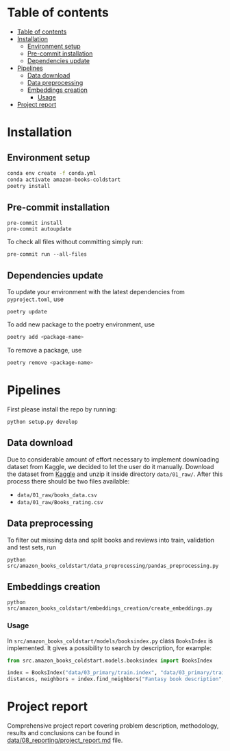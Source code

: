 # Table of contents
- [Table of contents](#table-of-contents)
- [Installation](#installation)
  - [Environment setup](#environment-setup)
  - [Pre-commit installation](#pre-commit-installation)
  - [Dependencies update](#dependencies-update)
- [Pipelines](#pipelines)
  - [Data download](#data-download)
  - [Data preprocessing](#data-preprocessing)
  - [Embeddings creation](#embeddings-creation)
    - [Usage](#usage)
- [Project report](#project-report)

# Installation

## Environment setup
```bash
conda env create -f conda.yml
conda activate amazon-books-coldstart
poetry install
```

## Pre-commit installation

```shell
pre-commit install
pre-commit autoupdate
```

To check all files without committing simply run:
```shell
pre-commit run --all-files
```

## Dependencies update
To update your environment with the latest dependencies from `pyproject.toml`, use
```shell
poetry update
```

To add new package to the poetry environment, use
```bash
poetry add <package-name>
```
To remove a package, use
```bash
poetry remove <package-name>
```

# Pipelines
First please install the repo by running:
```shell
python setup.py develop
```

## Data download

Due to considerable amount of effort necessary to implement downloading dataset from Kaggle, we decided to let the user do it manually.
Download the dataset from [Kaggle](https://www.kaggle.com/datasets/mohamedbakhet/amazon-books-reviews/download?datasetVersionNumber=1) and unzip it inside directory `data/01_raw/`.
After this process there should be two files available:
* `data/01_raw/books_data.csv`
* `data/01_raw/Books_rating.csv`

## Data preprocessing

To filter out missing data and split books and reviews into train, validation and test sets, run
```shell
python src/amazon_books_coldstart/data_preprocessing/pandas_preprocessing.py
```

## Embeddings creation

```shell
python src/amazon_books_coldstart/embeddings_creation/create_embeddings.py
```

### Usage

In `src/amazon_books_coldstart/models/booksindex.py` class `BooksIndex` is implemented. It gives a possibility to search by description, for example:

```python
from src.amazon_books_coldstart.models.booksindex import BooksIndex

index = BooksIndex("data/03_primary/train.index", "data/03_primary/train_id_2_row.json")
distances, neighbors = index.find_neighbors("Fantasy book description", 10)
```

# Project report

Comprehensive project report covering problem description, methodology, results and conclusions can be found in [data/08_reporting/project_report.md](data/08_reporting/project_report.md) file.
